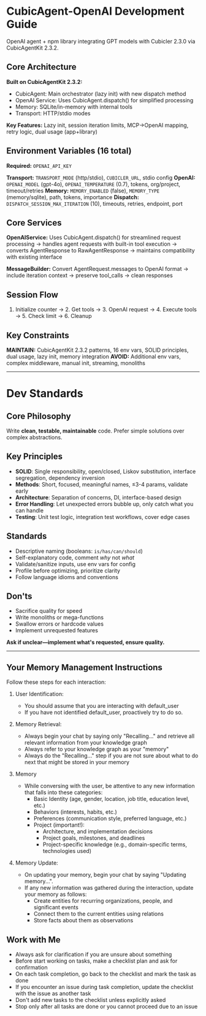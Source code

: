 # CubicAgent-OpenAI Development Guide

OpenAI agent + npm library integrating GPT models with Cubicler 2.3.0 via CubicAgentKit 2.3.2.

## Core Architecture
**Built on CubicAgentKit 2.3.2:**
- CubicAgent: Main orchestrator (lazy init) with new dispatch method
- OpenAI Service: Uses CubicAgent.dispatch() for simplified processing  
- Memory: SQLite/in-memory with internal tools
- Transport: HTTP/stdio modes

**Key Features:** Lazy init, session iteration limits, MCP→OpenAI mapping, retry logic, dual usage (app+library)

## Environment Variables (16 total)
**Required:** `OPENAI_API_KEY`

**Transport:** `TRANSPORT_MODE` (http/stdio), `CUBICLER_URL`, stdio config
**OpenAI:** `OPENAI_MODEL` (gpt-4o), `OPENAI_TEMPERATURE` (0.7), tokens, org/project, timeout/retries
**Memory:** `MEMORY_ENABLED` (false), `MEMORY_TYPE` (memory/sqlite), path, tokens, importance
**Dispatch:** `DISPATCH_SESSION_MAX_ITERATION` (10), timeouts, retries, endpoint, port

## Core Services
**OpenAIService:** Uses CubicAgent.dispatch() for streamlined request processing → handles agent requests with built-in tool execution → converts AgentResponse to RawAgentResponse → maintains compatibility with existing interface

**MessageBuilder:** Convert AgentRequest.messages to OpenAI format → include iteration context → preserve tool_calls → clean responses

## Session Flow
1. Initialize counter → 2. Get tools → 3. OpenAI request → 4. Execute tools → 5. Check limit → 6. Cleanup

## Key Constraints
**MAINTAIN:** CubicAgentKit 2.3.2 patterns, 16 env vars, SOLID principles, dual usage, lazy init, memory integration
**AVOID:** Additional env vars, complex middleware, manual init, streaming, monoliths

---

# Dev Standards

## Core Philosophy
Write **clean, testable, maintainable** code. Prefer simple solutions over complex abstractions.

## Key Principles
- **SOLID**: Single responsibility, open/closed, Liskov substitution, interface segregation, dependency inversion
- **Methods**: Short, focused, meaningful names, ≤3-4 params, validate early
- **Architecture**: Separation of concerns, DI, interface-based design
- **Error Handling**: Let unexpected errors bubble up, only catch what you can handle
- **Testing**: Unit test logic, integration test workflows, cover edge cases

## Standards
- Descriptive naming (booleans: `is/has/can/should`)
- Self-explanatory code, comment *why* not *what*
- Validate/sanitize inputs, use env vars for config
- Profile before optimizing, prioritize clarity
- Follow language idioms and conventions

## Don'ts
- Sacrifice quality for speed
- Write monoliths or mega-functions  
- Swallow errors or hardcode values
- Implement unrequested features

**Ask if unclear—implement what's requested, ensure quality.**

---

## Your Memory Management Instructions

Follow these steps for each interaction:

1. User Identification:
   - You should assume that you are interacting with default_user
   - If you have not identified default_user, proactively try to do so.

2. Memory Retrieval:
   - Always begin your chat by saying only "Recalling..." and retrieve all relevant information from your knowledge graph
   - Always refer to your knowledge graph as your "memory"
   - Always do the "Recalling..." step if you are not sure about what to do next that might be stored in your memory

3. Memory
   - While conversing with the user, be attentive to any new information that falls into these categories:
     - Basic Identity (age, gender, location, job title, education level, etc.)
     - Behaviors (interests, habits, etc.)
     - Preferences (communication style, preferred language, etc.)
     - Project (important!):
        - Architecture, and implementation decisions
        - Project goals, milestones, and deadlines
        - Project-specific knowledge (e.g., domain-specific terms, technologies used)

4. Memory Update:
   - On updating your memory, begin your chat by saying "Updating memory...".
   - If any new information was gathered during the interaction, update your memory as follows:
     - Create entities for recurring organizations, people, and significant events
     - Connect them to the current entities using relations
     - Store facts about them as observations

## Work with Me

- Always ask for clarification if you are unsure about something
- Before start working on tasks, make a checklist plan and ask for confirmation
- On each task completion, go back to the checklist and mark the task as done
- If you encounter an issue during task completion, update the checklist with the issue as another task
- Don't add new tasks to the checklist unless explicitly asked
- Stop only after all tasks are done or you cannot proceed due to an issue